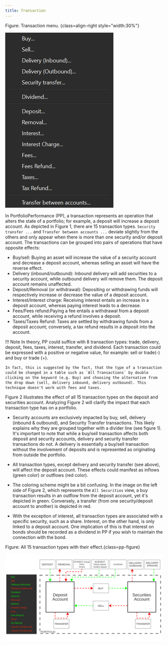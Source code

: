 ```yaml
---
title: Transaction
---
```

Figure: Transaction menu. {class=align-right style="width:30%"}

![](./images/transaction-types.png)

In PortfolioPerformance (PP), a transaction represents an operation that alters the state of a portfolio; for example, a deposit will increase a deposit account. As depicted in Figure 1, there are 15 transaction types. `Security transfer ...` and `Transfer between accounts ...` deviate slightly from the others and only appear when there is more than one security and/or deposit account. The transactions can be grouped into pairs of operations that have opposite effects:

- Buy/sell: Buying an asset will increase the value of a security account and decrease a deposit account, whereas selling an asset will have the reverse effect.
- Delivery (inbound/outbound): Inbound delivery will add securities to a security account, while outbound delivery will remove them. The deposit account remains unaffected.
- Deposit/Removal (or withdrawal): Depositing or withdrawing funds will respectively increase or decrease the value of a deposit account.
- Interest/Interest charge: Receiving interest entails an increase in a deposit account, whereas paying interest leads to a decrease.
- Fees/Fees refund:Paying a fee entails a withdrawal from a deposit account, while receiving a refund involves a deposit.
- Taxes/Taxes Refund: Taxes are settled by withdrawing funds from a deposit account; conversely, a tax refund results in a deposit into the account. 

!!! Note
    In theory, PP could suffice with 8 transaction types: trade, delivery, deposit, fees, taxes, interest, transfer, and dividend. Each transaction could be expressed with a positive or negative value, for example: sell or trade(-) and buy or trade (+).
    
    In fact, this is suggested by the fact, that the type of a transaction could be changed in a table such as `All Transactions` by double clicking on the keyword (e.g. Buy) and choosing the alternative from the drop down (sell, delivery inbound, delivery outbound). This technique doesn't work with fees and taxes.    

Figure 2 illustrates the effect of all 15 transaction types on the deposit and securities account. Analyzing Figure 2 will clarify the impact that each transaction type has on a portfolio.

- Security accounts are exclusively impacted by buy, sell, delivery (inbound & outbound), and Security Transfer transactions. This likely explains why they are grouped together with a divider line (see figure 1). It's important to note that while a buy/sell transaction affects both deposit and security accounts, delivery and security transfer transactions do not. A delivery is essentially a buy/sell transaction without the involvement of deposits and is represented as originating from outside the portfolio.

- All transaction types, except delivery and security transfer (see above), will affect the deposit account. These effects could manifest as inflows (green color) or outflows (red color).

- The coloring scheme might be a bit confusing. In the image on the left side of Figure 2, which represents the `All Securities` view, a buy transaction results in an outflow from the deposit account, yet it's depicted in green. Conversely, a transfer (from one security/deposit account to another) is depicted in red.

- With the exception of interest, all transaction types are associated with a specific security, such as a share. Interest, on the other hand, is only linked to a deposit account. One implication of this is that interest on bonds should be recorded as a dividend in PP if you wish to maintain the connection with the bond.

Figure: All 15 transaction types with their effect.{class=pp-figure}

![](./images/info-transaction-types.svg)


